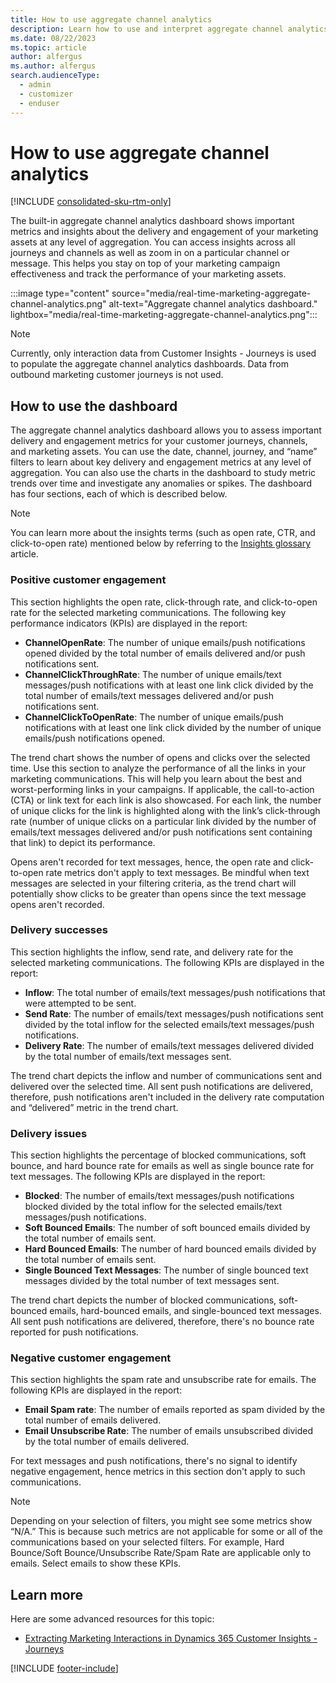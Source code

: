 ```yaml
---
title: How to use aggregate channel analytics
description: Learn how to use and interpret aggregate channel analytics in Dynamics 365 Customer Insights - Journeys.
ms.date: 08/22/2023
ms.topic: article
author: alfergus
ms.author: alfergus
search.audienceType: 
  - admin
  - customizer
  - enduser
---
```


# How to use aggregate channel analytics

[!INCLUDE [consolidated-sku-rtm-only](./includes/consolidated-sku-rtm-only.md)]

The built-in aggregate channel analytics dashboard shows important metrics and insights about the delivery and engagement of your marketing assets at any level of aggregation. You can access insights across all journeys and channels as well as zoom in on a particular channel or message. This helps you stay on top of your marketing campaign effectiveness and track the performance of your marketing assets.

:::image type="content" source="media/real-time-marketing-aggregate-channel-analytics.png" alt-text="Aggregate channel analytics dashboard." lightbox="media/real-time-marketing-aggregate-channel-analytics.png":::

> [!NOTE]
> Currently, only interaction data from Customer Insights - Journeys is used to populate the aggregate channel analytics dashboards. Data from outbound marketing customer journeys is not used.

## How to use the dashboard

The aggregate channel analytics dashboard allows you to assess important delivery and engagement metrics for your customer journeys, channels, and marketing assets. You can use the date, channel, journey, and “name” filters to learn about key delivery and engagement metrics at any level of aggregation. You can also use the charts in the dashboard to study metric trends over time and investigate any anomalies or spikes. The dashboard has four sections, each of which is described below.

> [!NOTE]
> You can learn more about the insights terms (such as open rate, CTR, and click-to-open rate) mentioned below by referring to the [Insights glossary](insights-glossary.md) article.

### Positive customer engagement

This section highlights the open rate, click-through rate, and click-to-open rate for the selected marketing communications. The following key performance indicators (KPIs) are displayed in the report:

- **ChannelOpenRate**: The number of unique emails/push notifications opened divided by the total number of emails delivered and/or push notifications sent.
- **ChannelClickThroughRate**: The number of unique emails/text messages/push notifications with at least one link click divided by the total number of emails/text messages delivered and/or push notifications sent.
- **ChannelClickToOpenRate**: The number of unique emails/push notifications with at least one link click divided by the number of unique emails/push notifications opened.

The trend chart shows the number of opens and clicks over the selected time. Use this section to analyze the performance of all the links in your marketing communications. This will help you learn about the best and worst-performing links in your campaigns. If applicable, the call-to-action (CTA) or link text for each link is also showcased. For each link, the number of unique clicks for the link is highlighted along with the link’s click-through rate (number of unique clicks on a particular link divided by the number of emails/text messages delivered and/or push notifications sent containing that link) to depict its performance.

Opens aren't recorded for text messages, hence, the open rate and click-to-open rate metrics don't apply to text messages. Be mindful when text messages are selected in your filtering criteria, as the trend chart will potentially show clicks to be greater than opens since the text message opens aren't recorded.

### Delivery successes

This section highlights the inflow, send rate, and delivery rate for the selected marketing communications. The following KPIs are displayed in the report:
- **Inflow**: The total number of emails/text messages/push notifications that were attempted to be sent.
- **Send Rate**: The number of emails/text messages/push notifications sent divided by the total inflow for the selected emails/text messages/push notifications.
- **Delivery Rate**: The number of emails/text messages delivered divided by the total number of emails/text messages sent.

The trend chart depicts the inflow and number of communications sent and delivered over the selected time. All sent push notifications are delivered, therefore, push notifications aren't included in the delivery rate computation and “delivered” metric in the trend chart.

### Delivery issues

This section highlights the percentage of blocked communications, soft bounce, and hard bounce rate for emails as well as single bounce rate for text messages. The following KPIs are displayed in the report:
- **Blocked**: The number of emails/text messages/push notifications blocked divided by the total inflow for the selected emails/text messages/push notifications.
- **Soft Bounced Emails**: The number of soft bounced emails divided by the total number of emails sent.
- **Hard Bounced Emails**: The number of hard bounced emails divided by the total number of emails sent.
- **Single Bounced Text Messages**: The number of single bounced text messages divided by the total number of text messages sent.

The trend chart depicts the number of blocked communications, soft-bounced emails, hard-bounced emails, and single-bounced text messages. All sent push notifications are delivered, therefore, there's no bounce rate reported for push notifications.

### Negative customer engagement

This section highlights the spam rate and unsubscribe rate for emails. The following KPIs are displayed in the report:
- **Email Spam rate**: The number of emails reported as spam divided by the total number of emails delivered.
- **Email Unsubscribe Rate**: The number of emails unsubscribed divided by the total number of emails delivered.

For text messages and push notifications, there's no signal to identify negative engagement, hence metrics in this section don't apply to such communications.

> [!NOTE]
> Depending on your selection of filters, you might see some metrics show “N/A.” This is because such metrics are not applicable for some or all of the communications based on your selected filters. For example, Hard Bounce/Soft Bounce/Unsubscribe Rate/Spam Rate are applicable only to emails. Select emails to show these KPIs.

## Learn more

Here are some advanced resources for this topic:

- [Extracting Marketing Interactions in Dynamics 365 Customer Insights - Journeys](https://community.dynamics.com/blogs/post/?postid=4e96ca1e-52ed-4ae4-9887-af8d6e563304)

[!INCLUDE [footer-include](./includes/footer-banner.md)]

